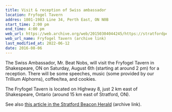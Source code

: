```yaml
---
title: Visit & reception of Swiss ambassador
location: Fryfogel Tavern
addres: 1801-1983 Line 34, Perth East, ON N0B
start_time: 2:00 pm
end_time: 4:00 pm
web_url: https://web.archive.org/web/20150304044245/https://stratfordperthheritage.ca/tavern.html
web_url_name: Fryfogel Tavern (archive link)
last_modified_at: 2022-06-12
date: 2016-08-06
---
```


The Swiss Ambassador, Mr. Beat Nobs, will visit the Fryfogel Tavern in
Shakespeare, ON on Saturday, August 6th (starting at around 2 pm) for a
reception. There will be some speeches, music (some provided by our Trillium
Alphorns), coffee/tea, and cookies.

The Fryfogel Tavern is located on Highway 8, just 2 km east of Shakespeare,
Ontario (around 15 km east of Stratford, ON).

See also [this article in the Stratford Beacon Herald][article] (archive link).

[article]: <https://web.archive.org/web/20171204021405/https://www.stratfordbeaconherald.com/2015/10/29/historic-visit-scheduled-for-next-august-at-fryfogel-tavern-east-of-shakespeare>
